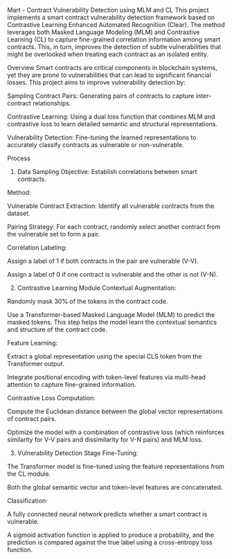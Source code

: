 Mart - Contract Vulnerability Detection using MLM and CL
This project implements a smart contract vulnerability detection framework based on Contrastive Learning Enhanced Automated Recognition (Clear). The method leverages both Masked Language Modeling (MLM) and Contrastive Learning (CL) to capture fine-grained correlation information among smart contracts. This, in turn, improves the detection of subtle vulnerabilities that might be overlooked when treating each contract as an isolated entity.

Overview
Smart contracts are critical components in blockchain systems, yet they are prone to vulnerabilities that can lead to significant financial losses. This project aims to improve vulnerability detection by:

Sampling Contract Pairs: Generating pairs of contracts to capture inter-contract relationships.

Contrastive Learning: Using a dual loss function that combines MLM and contrastive loss to learn detailed semantic and structural representations.

Vulnerability Detection: Fine-tuning the learned representations to accurately classify contracts as vulnerable or non-vulnerable.

Process
1. Data Sampling
Objective: Establish correlations between smart contracts.

Method:

Vulnerable Contract Extraction: Identify all vulnerable contracts from the dataset.

Pairing Strategy: For each contract, randomly select another contract from the vulnerable set to form a pair.

Correlation Labeling:

Assign a label of 1 if both contracts in the pair are vulnerable (V-V).

Assign a label of 0 if one contract is vulnerable and the other is not (V-N).

2. Contrastive Learning Module
Contextual Augmentation:

Randomly mask 30% of the tokens in the contract code.

Use a Transformer-based Masked Language Model (MLM) to predict the masked tokens. This step helps the model learn the contextual semantics and structure of the contract code.

Feature Learning:

Extract a global representation using the special CLS token from the Transformer output.

Integrate positional encoding with token-level features via multi-head attention to capture fine-grained information.

Contrastive Loss Computation:

Compute the Euclidean distance between the global vector representations of contract pairs.

Optimize the model with a combination of contrastive loss (which reinforces similarity for V-V pairs and dissimilarity for V-N pairs) and MLM loss.

3. Vulnerability Detection Stage
Fine-Tuning:

The Transformer model is fine-tuned using the feature representations from the CL module.

Both the global semantic vector and token-level features are concatenated.

Classification:

A fully connected neural network predicts whether a smart contract is vulnerable.

A sigmoid activation function is applied to produce a probability, and the prediction is compared against the true label using a cross-entropy loss function.
